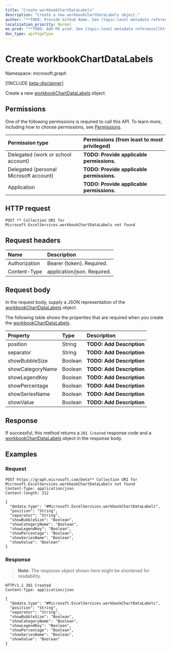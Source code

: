 ```yaml
---
title: "Create workbookChartDataLabels"
description: "Create a new workbookChartDataLabels object."
author: "**TODO: Provide Github Name. See [topic-level metadata reference](https://msgo.azurewebsites.net/add/document/guidelines/metadata.html#topic-level-metadata)**"
localization_priority: Normal
ms.prod: "**TODO: Add MS prod. See [topic-level metadata reference](https://msgo.azurewebsites.net/add/document/guidelines/metadata.html#topic-level-metadata)**"
doc_type: apiPageType
---
```


# Create workbookChartDataLabels
Namespace: microsoft.graph

[!INCLUDE [beta-disclaimer](../../includes/beta-disclaimer.md)]

Create a new [workbookChartDataLabels](../resources/workbookchartdatalabels.md) object.

## Permissions
One of the following permissions is required to call this API. To learn more, including how to choose permissions, see [Permissions](/graph/permissions-reference).

|Permission type|Permissions (from least to most privileged)|
|:---|:---|
|Delegated (work or school account)|**TODO: Provide applicable permissions.**|
|Delegated (personal Microsoft account)|**TODO: Provide applicable permissions.**|
|Application|**TODO: Provide applicable permissions.**|

## HTTP request

<!-- {
  "blockType": "ignored"
}
-->
``` http
POST ** Collection URI for Microsoft.ExcelServices.workbookChartDataLabels not found
```

## Request headers
|Name|Description|
|:---|:---|
|Authorization|Bearer {token}. Required.|
|Content-Type|application/json. Required.|

## Request body
In the request body, supply a JSON representation of the [workbookChartDataLabels](../resources/workbookchartdatalabels.md) object.

The following table shows the properties that are required when you create the [workbookChartDataLabels](../resources/workbookchartdatalabels.md).

|Property|Type|Description|
|:---|:---|:---|
|position|String|**TODO: Add Description**|
|separator|String|**TODO: Add Description**|
|showBubbleSize|Boolean|**TODO: Add Description**|
|showCategoryName|Boolean|**TODO: Add Description**|
|showLegendKey|Boolean|**TODO: Add Description**|
|showPercentage|Boolean|**TODO: Add Description**|
|showSeriesName|Boolean|**TODO: Add Description**|
|showValue|Boolean|**TODO: Add Description**|



## Response

If successful, this method returns a `201 Created` response code and a [workbookChartDataLabels](../resources/workbookchartdatalabels.md) object in the response body.

## Examples

### Request
<!-- {
  "blockType": "request",
  "name": "create_workbookchartdatalabels_from_"
}
-->
``` http
POST https://graph.microsoft.com/beta** Collection URI for Microsoft.ExcelServices.workbookChartDataLabels not found
Content-Type: application/json
Content-length: 312

{
  "@odata.type": "#Microsoft.ExcelServices.workbookChartDataLabels",
  "position": "String",
  "separator": "String",
  "showBubbleSize": "Boolean",
  "showCategoryName": "Boolean",
  "showLegendKey": "Boolean",
  "showPercentage": "Boolean",
  "showSeriesName": "Boolean",
  "showValue": "Boolean"
}
```


### Response
>**Note:** The response object shown here might be shortened for readability.
<!-- {
  "blockType": "response",
  "truncated": true,
  "@odata.type": "Microsoft.ExcelServices.workbookChartDataLabels"
}
-->
``` http
HTTP/1.1 201 Created
Content-Type: application/json

{
  "@odata.type": "#Microsoft.ExcelServices.workbookChartDataLabels",
  "position": "String",
  "separator": "String",
  "showBubbleSize": "Boolean",
  "showCategoryName": "Boolean",
  "showLegendKey": "Boolean",
  "showPercentage": "Boolean",
  "showSeriesName": "Boolean",
  "showValue": "Boolean"
}
```


